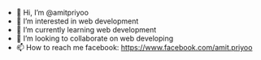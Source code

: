 - 👋 Hi, I’m @amitpriyoo
- 👀 I’m interested in web development
- 🌱 I’m currently learning web development
- 💞️ I’m looking to collaborate on web developing
- 📫 How to reach me facebook: https://www.facebook.com/amit.priyoo

<!---
amitpriyoo/amitpriyoo is a ✨ special ✨ repository because its `README.md` (this file) appears on your GitHub profile.
You can click the Preview link to take a look at your changes.
--->
